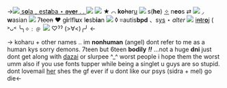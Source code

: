 ->[![](https://tomomi.neocities.org/pixeles/245.gif) s**o**la﹐est**a**ba ⋆  ~~ay**e**r~~ . . ![](https://tomomi.neocities.org/pixeles2/320.gif)](https://on.soundcloud.com/pZsZcSatYXFFYJH78)
![](https://media.discordapp.net/attachments/1012559729106624564/1053434590188032001/image0.jpg)
★ ⌒ **ko**~~ha~~r[u](https://rentry.co/vidabella) ![](https://tomomi.neocities.org/pixeles/270.gif) s(**he**) [✧](https://rentry.co/vidabella) n**eo**s ⇄ ![](https://tomomi.neocities.org/pixeles/122.gif) ◞
**w**asian ![](https://tomomi.neocities.org/pixeles/253.gif) 7~~teen~~ ♥︎ g**i**rlfl**u**x l**e**sb**ia**n ![](https://tomomi.neocities.org/pixeles/43.gif)
◊ ⌗autis**bpd** 、s[ys](https://rentry.co/carnival-happy) ⋆ *alter* ![](https://tomomi.neocities.org/pixeles/268.gif) [i~~nt~~r**o**j](https://rentry.co/mangloy) ( ˃ᴗ˂
╰╮⟡﹕﹫ [![](https://media.discordapp.net/attachments/1012559729106624564/1053562700740972564/IMG_1319.gif)](https://rentry.co/luzcaera) ♡ˀˀ (>∀<)╭╯ <-

-> koharu + other names .. im **nonhuman**
(angel) dont refer to me as a human kys
sorry demons. 7teen but 6teen **bodily** ***!!***
...not a huge **dni** just dont get along with
[dazai](https://rentry.co/dazai-is-over) or slurpee ^\_^ worst people i hope
them the worst umm also if you use fonts
tupper while being a singlet u guys are so
stupid. dont lovemail [her](https://five-nights-at-freddys-high-school.fandom.com/es/wiki/Joy) shes the gf ever
if u dont like our psys (sidra + mel) go die<-